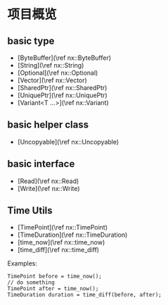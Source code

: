 # 项目概览

<!-- - [基本类型](\ref docs/basic_type.md) -->
## basic type
- [ByteBuffer](\ref nx::ByteBuffer)
- [String](\ref nx::String)
- [Optional<T>](\ref nx::Optional)
- [Vector<T>](\ref nx::Vector)
- [SharedPtr<T>](\ref nx::SharedPtr)
- [UniquePtr<T>](\ref nx::UniquePtr)
- [Variant<T ...>](\ref nx::Variant)

## basic helper class
- [Uncopyable](\ref nx::Uncopyable)

## basic interface
- [Read](\ref nx::Read)
- [Write](\ref nx::Write)

## Time Utils
- [TimePoint](\ref nx::TimePoint)
- [TimeDuration](\ref nx::TimeDuration)
- [time_now](\ref nx::time_now)
- [time_diff](\ref nx::time_diff)

Examples:

	TimePoint before = time_now();
	// do something
	TimePoint after = time_now();
	TimeDuration duration = time_diff(before, after);